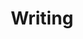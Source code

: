 ---
title: 'Writing'
layout: 'pages/blog.html'
metaDesc: 'A list of my blog posts, listing my thoughts on design and web development.'
pagination:
  data: collections.blog
  size: 5
permalink: 'blog{% if pagination.pageNumber > 0 %}/page/{{ pagination.pageNumber }}{% endif %}/index.html'
paginationPrevText: 'Newer posts'
paginationNextText: 'Older posts'
paginationAnchor: '#post-list'
socialImage: 'https://res.cloudinary.com/juanmartingarcia/image/upload/w_auto,f_auto,q_auto/logo/logo.png'
---
